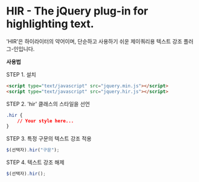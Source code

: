 # HIR - The jQuery plug-in for highlighting text.
'HIR'은 하이라이터의 약어이며, 단순하고 사용하기 쉬운 제이쿼리용 텍스트 강조 플러그-인입니다.

**사용법**

STEP 1. 설치 
````html
<script type="text/javascript" src="jquery.min.js"></script>
<script type="text/javascript" src="jquery.hir.js"></script>
````

STEP 2. 'hir' 클래스의 스타일을 선언
````css
.hir {
    // Your style here...
}
````

STEP 3. 특정 구문의 텍스트 강조 적용
````javascript
$(선택자).hir("구문");
````

STEP 4. 텍스트 강조 해제
````javascript
$(선택자).hir();
````
